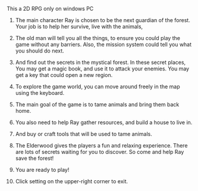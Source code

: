 This a 2D RPG only on windows PC

1. The main character Ray is chosen to be the next guardian of the forest. Your job is to help her survive, live with the animals,
2. The old man will tell you all the things, to ensure you could play the game without any barriers. Also, the mission system could tell you what you should do next.
2. And find out the secrets in the mystical forest. In these secret places, You may get a magic book, and use it to attack your enemies. You may get a key that could open a new region.
3. To explore the game world, you can move around freely in the map using the keyboard.
4. The main goal of the game is to tame animals and bring them back home.
5. You also need to help Ray gather resources, and build a house to live in.
6. And buy or craft tools that will be used to tame animals.
7. The Elderwood gives the players a fun and relaxing experience. There are lots of secrets waiting for you to discover. So come and help Ray save the forest!
8. You are ready to play!

0. Click setting on the upper-right corner to exit.
